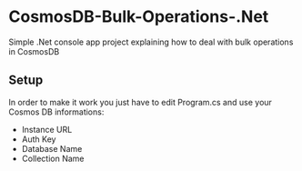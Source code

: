 # CosmosDB-Bulk-Operations-.Net
Simple .Net console app project explaining how to deal with bulk operations in CosmosDB

<h2>Setup</h2>

In order to make it work you just have to edit Program.cs and use your Cosmos DB informations:
* Instance URL
* Auth Key
* Database Name
* Collection Name